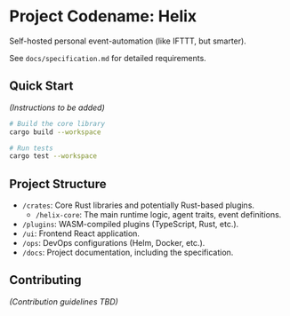# Project Codename: Helix

Self-hosted personal event-automation (like IFTTT, but smarter).

See `docs/specification.md` for detailed requirements.

## Quick Start

*(Instructions to be added)*

```bash
# Build the core library
cargo build --workspace

# Run tests
cargo test --workspace
```

## Project Structure

- `/crates`: Core Rust libraries and potentially Rust-based plugins.
  - `/helix-core`: The main runtime logic, agent traits, event definitions.
- `/plugins`: WASM-compiled plugins (TypeScript, Rust, etc.).
- `/ui`: Frontend React application.
- `/ops`: DevOps configurations (Helm, Docker, etc.).
- `/docs`: Project documentation, including the specification.

## Contributing

*(Contribution guidelines TBD)*
